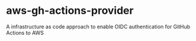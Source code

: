 # aws-gh-actions-provider
A infrastructure as code approach to enable OIDC authentication for GitHub Actions to AWS
